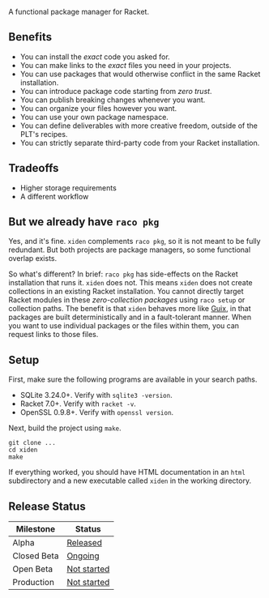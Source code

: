 A functional package manager for Racket.


## Benefits

* You can install the _exact_ code you asked for.
* You can make links to the _exact_ files you need in your projects.
* You can use packages that would otherwise conflict in the same Racket installation.
* You can introduce package code starting from _zero trust_.
* You can publish breaking changes whenever you want.
* You can organize your files however you want.
* You can use your own package namespace.
* You can define deliverables with more creative freedom, outside of the PLT's recipes.
* You can strictly separate third-party code from your Racket installation.


## Tradeoffs

* Higher storage requirements
* A different workflow


## But we already have `raco pkg`

Yes, and it's fine. `xiden` complements `raco pkg`, so it is not meant
to be fully redundant. But both projects are package managers, so some
functional overlap exists.

So what's different? In brief: `raco pkg` has side-effects on the
Racket installation that runs it. `xiden` does not. This means `xiden`
does not create collections in an existing Racket installation. You
cannot directly target Racket modules in these _zero-collection packages_
using `raco setup` or collection paths. The benefit is that `xiden` behaves
more like [Guix][], in that packages are built deterministically and
in a fault-tolerant manner. When you want to use individual packages
or the files within them, you can request links to those files.

[Guix]: https://guix.gnu.org/

## Setup

First, make sure the following programs are available in your search paths.

* SQLite 3.24.0+. Verify with `sqlite3 -version`.
* Racket 7.0+. Verify with `racket -v`.
* OpenSSL 0.9.8+. Verify with `openssl version`.

Next, build the project using `make`.

```console
git clone ...
cd xiden
make
```

If everything worked, you should have HTML documentation in an `html`
subdirectory and a new executable called `xiden` in the working
directory.


## Release Status

| Milestone   | Status                                                                |
| ----------- | --------------------------------------------------------------------- |
| Alpha       | [Released](https://github.com/zyrolasting/xiden/releases/tag/alpha)   |
| Closed Beta | [Ongoing](https://github.com/zyrolasting/xiden/milestone/1)           |
| Open Beta   | [Not started](https://github.com/zyrolasting/xiden/milestone/2)       |
| Production  | [Not started](https://github.com/zyrolasting/xiden/milestone/3)       |
